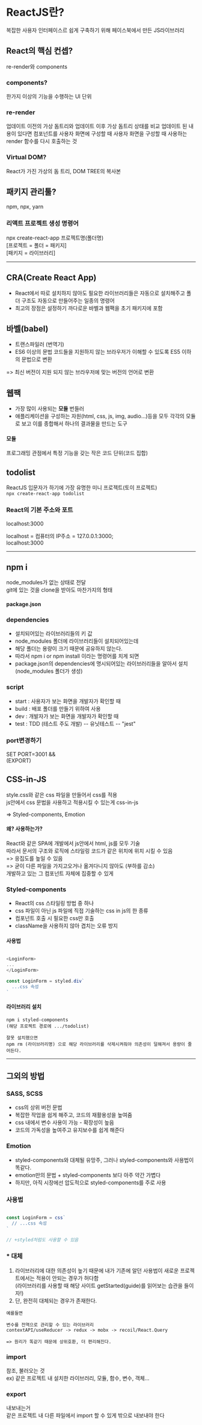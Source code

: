 # ReactJS란?
복잡한 사용자 인터페이스르 쉽게 구축하기 위해 페이스북에서 만든 JS라이브러리

## React의 핵심 컨셉?
re-render와 components

### components?
한가지 이상의 기능을 수행하는 UI 단위

### re-render
업데이트 이전의 가상 돔트리와 업데이트 이후 가상 돔트리 상태를 비교 업데이트 된 내용이 있다면 컴포넌트를 사용자 화면에 구성할 때 사용자 화면을 구성할 때 사용하는 render 함수를 다시 호출하는 것

### Virtual DOM?
React가 가진 가상의 돔 트리, DOM TREE의 복사본

## 패키지 관리툴?
npm, npx, yarn

### 리액트 프로젝트 생성 명령어
npx create-react-app 프로젝트명(폴더명)   
[프로젝트 = 폴더 = 패키지]   
[패키지 = 라이브러리]

---

## CRA(Create React App)
- React에서 따로 설치하지 않아도 필요한 라이브러리들은 자동으로 설치해주고 폴더 구조도 자동으로 만들어주는 일종의 명령어
- 최고의 장점은 설정하기 까다로운 바벨과 웹팩을 초기 패키지에 포함

## 바벨(babel)
- 트랜스파일러 (번역기)
- ES6 이상의 문법 코드들을 지원하지 않는 브라우저가 이해할 수 있도록 ES5 이하의 문법으로 변환

=> 최신 버전이 지원 되지 않는 브라우저에 맞는 버전의 언어로 변환


## 웹팩
- 가장 많이 사용되는 **모듈** 번들러
- 애플리케이션을 구성하는 자원(html, css, js, img, audio...)등을 모두 각각의 모듈로 보고 이를 종합해서 하나의 결과물을 만드는 도구

#### 모듈
프로그래밍 관점에서 특정 기능을 갖는 작은 코드 단위(코드 집합)

## todolist
ReactJS 입문자가 하기에 가장 유명한 미니 프로젝트(토이 프로젝트)   
`npx create-react-app todolist`   
### React의 기본 주소와 포트
localhost:3000   

localhost = 컴퓨터의 IP주소 = 127.0.0.1:3000;    
localhost:3000   

---

## npm i 
node_modules가 없는 상태로 전달   
git에 있는 것을 clone을 받아도 마찬가지의 형태

#### package.json

### dependencies
- 설치되어있는 라이브러리들의 키 값
- node_modules 폴더에 라이브러리들이 설치되어있는데 
- 해당 폴더는 용량이 크기 때문에 공유하지 않는다.
- 따라서 npm i or npm install 이라는 명령어를 치게 되면 
- package.json의 dependencies에 명시되어있는 라이브러리들을 알아서 설치(node_modules 폴더가 생성)


### script
- start : 사용자가 보는 화면을 개발자가 확인할 때
- build : 배포 폴더를 만들기 위하여 사용
- dev : 개발자가 보는 화면을 개발자가 확인할 때
- test : TDD (테스트 주도 개발) -- 유닛테스트 -- "jest"

### port변경하기
SET PORT=3001 &&   
(EXPORT)



## CSS-in-JS
style.css와 같은 css 파일을 만들어서 css를 적용   
js안에서 css 문법을 사용하고 적용시킬 수 있는게 css-in-js

=> Styled-components, Emotion

#### 왜? 사용하는가?
React와 같은 SPA에 개발에서 js안에서 html, js를 모두 기술   
따라서 문서의 구조와 로직에 스타일링 코드가 같은 위치에 위치 시킬 수 있음   
=> 응집도를 높일 수 있음    
=> 굳이 다른 파일을 가지고오거나 옮겨다니지 않아도 (부하를 감소)   
개발하고 있는 그 컴포넌트 자체에 집중할 수 있게

### Styled-components
- React의 css 스타일링 방법 중 하나
- css 파일이 아닌 js 파일에 직접 기술하는 css in js의 한 종류
- 컴포넌트 호출 시 필요한 css만 호출
- className을 사용하지 않아 겹치는 오류 방지

#### 사용법
```js

<LoginForm>
...
</LoginForm>

const LoginForm = styled.div`
  ...css 속성
`

```
#### 라이브러리 설치
```termnal
npm i styled-components
(해당 프로젝트 경로에 .../todolist)

잘못 설치했으면 
npm rm (라이브러리명) 으로 해당 라이브러리를 삭제시켜줘야 의존성이 덜해져서 용량이 줄어든다.

```




---

## 그외의 방법
### SASS, SCSS
- css의 상위 버전 문법
- 복잡한 작업을 쉽게 해주고, 코드의 재활용성을 높여줌
- css 내에서 변수 사용이 가능 - 확장성이 높음
- 코드의 가독성을 높여주고 유지보수를 쉽게 해준다

### Emotion
- styled-components와 대체될 유망주, 그러나 styled-components와 사용법이 똑같다.
- emotion만의 문법 + styled-components 보다 아주 약간 가볍다
- 하지만, 아직 시장에선 압도적으로 styled-components를 주로 사용

### 사용법

```js

const LoginForm = css`
  // ...css 속성
`

// +styled처럼도 사용할 수 있음

```

### \* 대체
1. 라이브러리에 대한 의존성이 높기 때문에 내가 기존에 알던 사용법이 새로운 프로젝트에서는 적용이 안되는 경우가 허다함   
   (라이브러리를 사용할 때 해당 사이트 getStarted(guide)를 읽어보는 습관을 들이자!)
2. 단, 완전히 대체되는 경우가 존재한다.    
```text
예를들면

변수를 전역으로 관리할 수 있는 라이브러리
contextAPI/useReducer -> redux -> mobx -> recoil/React.Query

=> 원리가 똑같기 때문에 상위호환, 더 편리해진다.

```
### import
참조, 불러오는 것   
ex) 같은 프로젝트 내 설치한 라이브러리, 모듈, 함수, 변수, 객체...

### export
내보내는거   
같은 프로젝트 내 다른 파일에서 import 할 수 있게 밖으로 내보내야 한다










